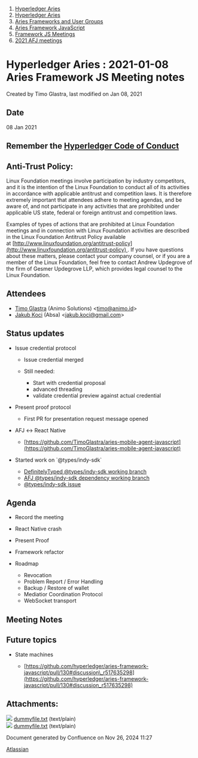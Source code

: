 1. [Hyperledger Aries](index.html)
2. [Hyperledger Aries](Hyperledger-Aries_18481154.html)
3. [Aries Frameworks and User Groups](Aries-Frameworks-and-User-Groups_18481290.html)
4. [Aries Framework JavaScript](Aries-Framework-JavaScript_18482463.html)
5. [Framework JS Meetings](Framework-JS-Meetings_18482467.html)
6. [2021 AFJ meetings](2021-AFJ-meetings_18514593.html)

# Hyperledger Aries : 2021-01-08 Aries Framework JS Meeting notes

Created by Timo Glastra, last modified on Jan 08, 2021

## Date

08 Jan 2021

## Remember the [Hyperledger Code of Conduct](https://lf-hyperledger.atlassian.net/wiki/display/HYP/Hyperledger+Code+of+Conduct)

## Anti-Trust Policy:

Linux Foundation meetings involve participation by industry competitors, and it is the intention of the Linux Foundation to conduct all of its activities in accordance with applicable antitrust and competition laws. It is therefore extremely important that attendees adhere to meeting agendas, and be aware of, and not participate in any activities that are prohibited under applicable US state, federal or foreign antitrust and competition laws.

Examples of types of actions that are prohibited at Linux Foundation meetings and in connection with Linux Foundation activities are described in the Linux Foundation Antitrust Policy available at [http://www.linuxfoundation.org/antitrust-policy](http://www.linuxfoundation.org/antitrust-policy) . If you have questions about these matters, please contact your company counsel, or if you are a member of the Linux Foundation, feel free to contact Andrew Updegrove of the firm of Gesmer Updegrove LLP, which provides legal counsel to the Linux Foundation.

## Attendees

- [Timo Glastra](https://lf-hyperledger.atlassian.net/wiki/people/5f64a069a1048d0069073500?ref=confluence) (Animo Solutions) &lt;timo@animo.id&gt;
- [Jakub Koci](https://lf-hyperledger.atlassian.net/wiki/people/557058:a09deeb2-174a-4e43-9fd0-890f4d055dd5?ref=confluence) (Absa) &lt;jakub.koci@gmail.com&gt;

## Status updates

- Issue credential protocol
  
  - Issue credential merged
  - Still needed:
    
    - Start with credential proposal
    - advanced threading
    - validate credential preview against actual credential
- Present proof protocol
  
  - First PR for presentation request message opened
- AFJ ↔ React Native
  
  - [https://github.com/TimoGlastra/aries-mobile-agent-javascript](https://github.com/TimoGlastra/aries-mobile-agent-javascript)
- Started work on \`@types/indy-sdk\`
  
  - [DefinitelyTyped @types/indy-sdk working branch](https://github.com/TimoGlastra/DefinitelyTyped/tree/%40types/indy-sdk/types/indy-sdk)
  - [AFJ @types/indy-sdk dependency working branch](https://github.com/TimoGlastra/aries-framework-javascript/tree/feature/external-indy-sdk-types)
  - [@types/indy-sdk issue](https://github.com/hyperledger/aries-framework-javascript/issues/38)

## Agenda

- Record the meeting
- React Native crash
- Present Proof
- Framework refactor
- Roadmap
  
  - Revocation
  - Problem Report / Error Handling
  - Backup / Restore of wallet
  - Mediatior Coordination Protocol
  - WebSocket transport

## Meeting Notes

## Future topics

- State machines
  
  - [https://github.com/hyperledger/aries-framework-javascript/pull/130#discussion\_r517635298](https://github.com/hyperledger/aries-framework-javascript/pull/130#discussion_r517635298)

## Attachments:

![](images/icons/bullet_blue.gif) [dummyfile.txt](attachments/18490066/18514595.txt) (text/plain)  
![](images/icons/bullet_blue.gif) [dummyfile.txt](attachments/18490066/18514594.txt) (text/plain)

Document generated by Confluence on Nov 26, 2024 11:27

[Atlassian](http://www.atlassian.com/)
